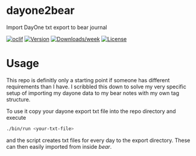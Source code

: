 dayone2bear
===========

Import DayOne txt export to bear journal

[![oclif](https://img.shields.io/badge/cli-oclif-brightgreen.svg)](https://oclif.io)
[![Version](https://img.shields.io/npm/v/dayone2bear.svg)](https://npmjs.org/package/dayone2bear)
[![Downloads/week](https://img.shields.io/npm/dw/dayone2bear.svg)](https://npmjs.org/package/dayone2bear)
[![License](https://img.shields.io/npm/l/dayone2bear.svg)](https://github.com/jmeischner/dayone2bear/blob/master/package.json)

<!-- toc -->
# Usage

This repo is definitly only a starting point if someone has different requirements than I have.
I scribbled this down to solve my very specific setup of importing my dayone data to my bear notes with my own tag structure.

To use it copy your dayone export txt file into the repo directory and execute

```sh
./bin/run <your-txt-file>
```

and the script creates txt files for every day to the export directory.
These can then easily imported from inside *bear*.
